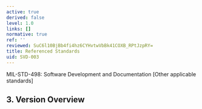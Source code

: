 ```yaml
---
active: true
derived: false
level: 1.0
links: []
normative: true
ref: ''
reviewed: SuC6l10BjBb4fi4hz6CYHvtwVbBk41COXB_RPtJzpRY=
title: Referenced Standards
uid: SVD-003
---
```


MIL-STD-498: Software Development and Documentation
[Other applicable standards]

## 3. Version Overview